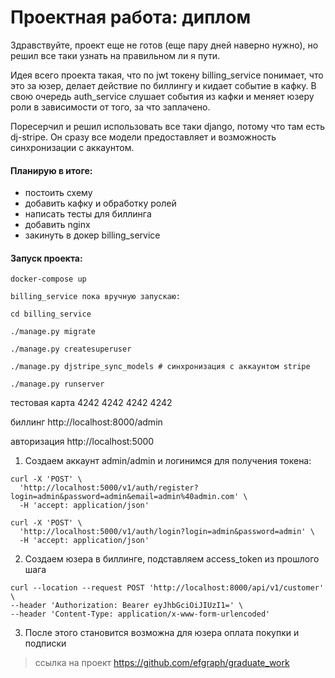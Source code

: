 # Проектная работа: диплом

Здравствуйте, проект еще не готов (еще пару дней наверно нужно), но решил все таки узнать на правильном ли я пути.

Идея всего проекта такая, что по jwt токену billing_service понимает, что это за юзер, делает действие по биллингу и кидает событие в кафку.
В свою очередь auth_service слушает события из кафки и меняет юзеру роли в зависимости от того, за что заплачено.

Поресерчил и решил использовать все таки django, потому что там есть dj-stripe. Он сразу все модели предоставляет и возможность синхронизации с аккаунтом.

#### Планирую в итоге:
- постоить схему
- добавить кафку и обработку ролей
- написать тесты для биллинга
- добавить nginx
- закинуть в докер billing_service

#### Запуск проекта:

```
docker-compose up

billing_service пока вручную запускаю:

cd billing_service

./manage.py migrate

./manage.py createsuperuser

./manage.py djstripe_sync_models # синхронизация с аккаунтом stripe

./manage.py runserver
```

тестовая карта 4242 4242 4242 4242 

биллинг  http://localhost:8000/admin

авторизация http://localhost:5000

1. Создаем аккаунт admin/admin и логинимся для получения токена:
```
curl -X 'POST' \
  'http://localhost:5000/v1/auth/register?login=admin&password=admin&email=admin%40admin.com' \
  -H 'accept: application/json' 

curl -X 'POST' \
  'http://localhost:5000/v1/auth/login?login=admin&password=admin' \
  -H 'accept: application/json'
```

2. Создаем юзера в биллинге, подставляем access_token из прошлого шага
```
curl --location --request POST 'http://localhost:8000/api/v1/customer' \
--header 'Authorization: Bearer eyJhbGciOiJIUzI1=' \
--header 'Content-Type: application/x-www-form-urlencoded' 
```

3. После этого становится возможна для юзера оплата покупки и подписки


>ссылка на проект https://github.com/efgraph/graduate_work
